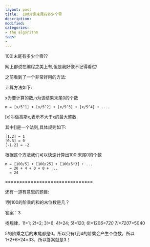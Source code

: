 ```yaml
---
layout: post
title:  100介乘末尾有多少个零
description: 
modified: 
categories: 
- the algorithm 
tags:
- 
---
```


100!末尾有多少个零??

网上都说在编程之美上有,但是我好像不记得看过!

之前看到了一个非常好用的方法:

计算方法如下:

x为要计算的数,n为该结果末尾0的个数

	n = [x/5^1] + [x/5^2] + [x/5^3] + [x/5^4] + ....

[x]叫做高斯x,表示不大于x的最大整数

其中[]是一个法则,具体规则如下:

	[1.2] = 1
	[0.3] = 0
	[-1.2] = -2

根据这个方法我们可以快速计算出100!末尾0的个数

	n = [100/5] + [100/25] + [100/5^3] + ...
	  = 20 + 4 + 0 + 0 + ...
	  = 24

===============================

还有一道有意思的题目:

1到100的阶乘的和的末位数是几？

答案：3

找规律，1!=1; 2!=2; 3!=6; 4!=24; 5!=120; 6!=120*6=720 7!=720*7=5040

5的阶乘之后的末尾都是0。所以只有1到4的阶乘会产生个位数，所以1+2+6+24=33，所以答案就是3！
